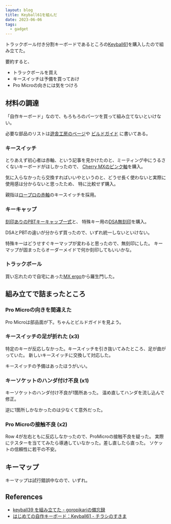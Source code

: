 ```yaml
---
layout: blog
title: Keyball61を組んだ
date: 2023-06-06
tags:
  - gadget
---
```


トラックボール付き分割キーボードであるところの[Keyball61](https://shirogane-lab.com/products/keyball61)を購入したので組み立てた。

要約すると、

- トラックボールを買え
- キースイッチは予備を買っておけ
- Pro Microの向きには気をつけろ

## 材料の調達

「自作キーボード」なので、もろもろのパーツを買って組み立てないといけない。

必要な部品のリストは[遊舎工房のページ](https://shop.yushakobo.jp/products/5358)や
[ビルドガイド](https://github.com/Yowkees/keyball/blob/main/keyball61/doc/rev1/buildguide_jp.md) に書いてある。

### キースイッチ

とりあえず初心者は赤軸、という記事を見かけたのと、ミーティング中にうるさくないキーボードがほしかったので、
[Cherry MXのピンク軸](https://shop.yushakobo.jp/products/cherry-mx?variant=44079445672167)を購入。

気に入らなかったら交換すればいいやというのと、どうせ長く使わないと実際に使用感は分からないと思ったため、
特に比較せず購入。

親指は[ロープロの赤軸](https://shop.yushakobo.jp/products/pg1350?variant=44079245492455)のキースイッチを採用。

### キーキャップ

[刻印ありのPBTキーキャップ一式](https://shop.yushakobo.jp/products/a0300pc-01-1?variant=37665534673057)と、
特殊キー用の[DSA無刻印](https://shop.yushakobo.jp/products/dsa-blank-keycaps?_pos=1&_sid=470a31dc8&_ss=r&variant=37665598308513)を購入。

DSAとPBTの違いが分からず買ったので、いずれ統一しないといけない。

特殊キーはどうせすぐキーマップが変わると思ったので、無刻印にした。
キーマップが固まったらオーダーメイドで何か刻印してもいいかな。

### トラックボール

買い忘れたので自宅にあった[MX ergo](https://www.amazon.co.jp/gp/product/B0BXCTQJP7/ref=ppx_yo_dt_b_search_asin_title?ie=UTF8&psc=1)から羅生門した。

## 組み立てで詰まったところ

### Pro Microの向きを間違えた

Pro Microは部品面が下。ちゃんとビルドガイドを見よう。

### キースイッチの足が折れた (x3)

特定のキーが反応しなかった。キースイッチを引き抜いてみたところ、足が曲がっていた。
新しいキースイッチに交換して対応した。

キースイッチの予備はあったほうがいい。

### キーソケットのハンダ付け不良 (x1)

キーソケットのハンダ付け不良が1箇所あった。
温め直してハンダを流し込んで修正。

逆に1箇所しかなかったのは少なくて意外だった。

### Pro Microの接触不良 (x2)

Row 4が左右ともに反応しなかったので、ProMicroの接触不良を疑った。
実際にテスターを当ててみたら導通していなかった。差し直したら直った。
ソケットの信頼性に若干の不安。

## キーマップ

キーマップは試行錯誤中なので、いずれ。

## References

- [keyball39 を組み立てた \- goropikariの備忘録](https://goropikari.hatenablog.com/entry/keyball39_build_log) 
- [はじめての自作キーボード：Keyball61 \- チラシのすきま](https://monoworks.co.jp/post/2023-04-10-first-self-made-keyboard-keyball61/)

